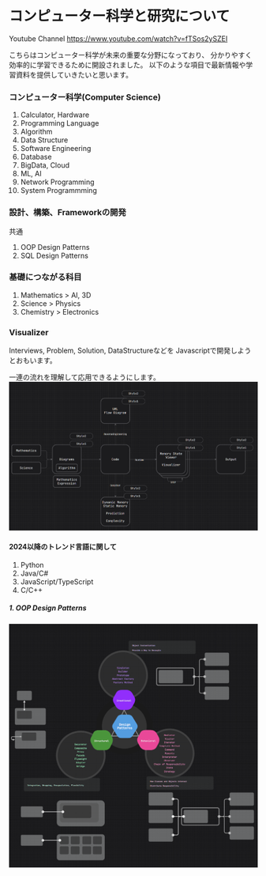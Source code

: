 # **コンピューター科学と研究について**
Youtube Channel
https://www.youtube.com/watch?v=fTSos2ySZEI

こちらはコンピューター科学が未来の重要な分野になっており、
分かりやすく効率的に学習できるために開設されました。
以下のような項目で最新情報や学習資料を提供していきたいと思います。


### コンピューター科学(Computer Science)
1. Calculator, Hardware
2. Programming Language
3. Algorithm
4. Data Structure
5. Software Engineering 
6. Database
7. BigData, Cloud
8. ML, AI
9. Network Programming
10. System Programmming

### 設計、構築、Frameworkの開発

共通
1. OOP Design Patterns 
2. SQL Design Patterns


### 基礎につながる科目
1. Mathematics > AI, 3D
2. Science > Physics
3. Chemistry > Electronics


### Visualizer
Interviews, Problem, Solution, DataStructureなどを
Javascriptで開発しようとおもいます。

一連の流れを理解して応用できるようにします。
![img_2.png](img_2.png)
#### 2024以降のトレンド言語に関して
1. Python
2. Java/C#
3. JavaScript/TypeScript
4. C/C++


##### 1. OOP Design Patterns

![img3.png](img3.png)
